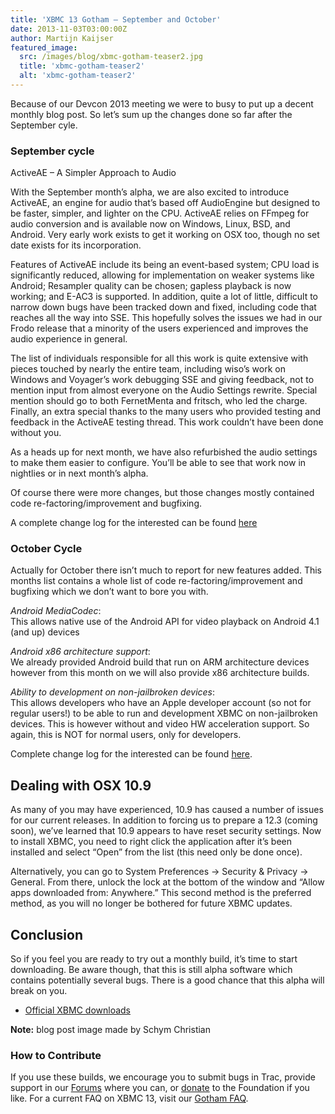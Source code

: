 ```yaml
---
title: 'XBMC 13 Gotham – September and October'
date: 2013-11-03T03:00:00Z
author: Martijn Kaijser
featured_image:
  src: /images/blog/xbmc-gotham-teaser2.jpg
  title: 'xbmc-gotham-teaser2'
  alt: 'xbmc-gotham-teaser2'
---
```

Because of our Devcon 2013 meeting we were to busy to put up a decent monthly blog post. So let’s sum up the changes done so far after the September cyle.

 ### September cycle

 ActiveAE – A Simpler Approach to Audio

 With the September month’s alpha, we are also excited to introduce ActiveAE, an engine for audio that’s based off AudioEngine but designed to be faster, simpler, and lighter on the CPU. ActiveAE relies on FFmpeg for audio conversion and is available now on Windows, Linux, BSD, and Android. Very early work exists to get it working on OSX too, though no set date exists for its incorporation.

 Features of ActiveAE include its being an event-based system; CPU load is significantly reduced, allowing for implementation on weaker systems like Android; Resampler quality can be chosen; gapless playback is now working; and E-AC3 is supported. In addition, quite a lot of little, difficult to narrow down bugs have been tracked down and fixed, including code that reaches all the way into SSE. This hopefully solves the issues we had in our Frodo release that a minority of the users experienced and improves the audio experience in general.

 The list of individuals responsible for all this work is quite extensive with pieces touched by nearly the entire team, including wiso’s work on Windows and Voyager’s work debugging SSE and giving feedback, not to mention input from almost everyone on the Audio Settings rewrite. Special mention should go to both FernetMenta and fritsch, who led the charge. Finally, an extra special thanks to the many users who provided testing and feedback in the ActiveAE testing thread. This work couldn’t have been done without you.

 As a heads up for next month, we have also refurbished the audio settings to make them easier to configure. You’ll be able to see that work now in nightlies or in next month’s alpha.

 Of course there were more changes, but those changes mostly contained code re-factoring/improvement and bugfixing.

 A complete change log for the interested can be found [here](https://github.com/xbmc/xbmc/compare/Gotham_alpha7...Gotham_alpha8)

 ### October Cycle

 Actually for October there isn’t much to report for new features added. This months list contains a whole list of code re-factoring/improvement and bugfixing which we don’t want to bore you with.

 *Android MediaCodec*:  
 This allows native use of the Android API for video playback on Android 4.1 (and up) devices

 *Android x86 architecture support*:  
 We already provided Android build that run on ARM architecture devices however from this month on we will also provide x86 architecture builds.

 *Ability to development on non-jailbroken devices*:  
 This allows developers who have an Apple developer account (so not for regular users!) to be able to run and development XBMC on non-jailbroken devices. This is however without and video HW acceleration support. So again, this is NOT for normal users, only for developers.

 Complete change log for the interested can be found [here](https://github.com/xbmc/xbmc/compare/Gotham_alpha8...master).

 Dealing with OSX 10.9
---------------------

 As many of you may have experienced, 10.9 has caused a number of issues for our current releases. In addition to forcing us to prepare a 12.3 (coming soon), we’ve learned that 10.9 appears to have reset security settings. Now to install XBMC, you need to right click the application after it’s been installed and select “Open” from the list (this need only be done once).

 Alternatively, you can go to System Preferences -\> Security & Privacy -\> General. From there, unlock the lock at the bottom of the window and “Allow apps downloaded from: Anywhere.” This second method is the preferred method, as you will no longer be bothered for future XBMC updates.

 Conclusion
----------

 So if you feel you are ready to try out a monthly build, it’s time to start downloading. Be aware though, that this is still alpha software which contains potentially several bugs. There is a good chance that this alpha will break on you.

 * [Official XBMC downloads](https://kodi.wiki/download/)

 **Note:** blog post image made by Schym Christian

 ### How to Contribute

 If you use these builds, we encourage you to submit bugs in Trac, provide support in our [Forums](https://forum.kodi.tv/ "XBMC Forums") where you can, or [donate](https://kodi.wiki/contribute/donate/ "XBMC Foundation Donations") to the Foundation if you like. For a current FAQ on XBMC 13, visit our [Gotham FAQ](https://kodi.wiki/view/XBMC_v13_(Gotham)_FAQ "XBMC 13 FAQ").

 